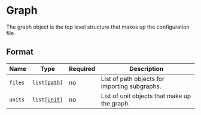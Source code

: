 # Graph

The graph object is the top level structure that makes up the configuration file.

## Format

| Name    | Type                                   | Required | Description                                   |
| ------- | -------------------------------------- | -------- | --------------------------------------------- |
| `files` | <code>list\[[path](./path.md)\]</code> | no       | List of path objects for importing subgraphs. |
| `units` | <code>list\[[unit](./unit.md)\]</code> | no       | List of unit objects that make up the graph.  |
